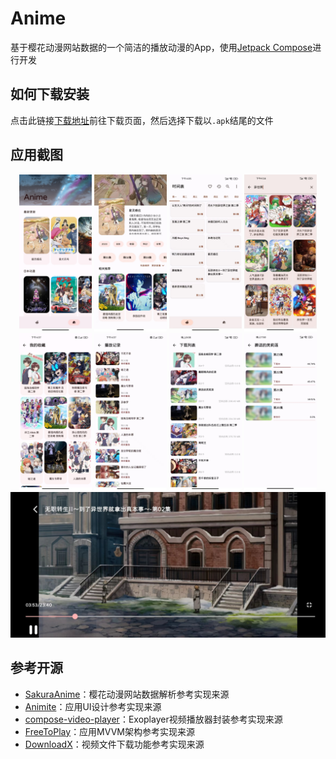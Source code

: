 # Anime
基于樱花动漫网站数据的一个简洁的播放动漫的App，使用[Jetpack Compose](https://developer.android.com/jetpack?hl=zh-cn)进行开发

## 如何下载安装
点击此链接[下载地址](https://github.com/Lanlinju/Anime/releases/latest)前往下载页面，然后选择下载以`.apk`结尾的文件

## 应用截图
<p align="center">
  <img src="./image/home.jpg" width="23%" alt="home"/>
  <img src="./image/detail.jpg" width="23%" alt="detail"/>
  <img src="./image/week.jpg" width="23%" alt="week"/>
  <img src="./image/search.jpg" width="23%" alt="search"/>
  <img src="./image/favourite.jpg" width="23%" alt="favourite"/>
  <img src="./image/history.jpg" width="23%" alt="history"/>
  <img src="./image/download_list.jpg" width="23%" alt="download list"/>
  <img src="./image/download_episode.jpg" width="23%" alt="download episode"/>
  <img src="./image/player.jpg" alt="player"/>
</p>

## 参考开源
- [SakuraAnime](https://github.com/670848654/SakuraAnime)：樱花动漫网站数据解析参考实现来源
- [Animite](https://github.com/imashnake0/Animite)：应用UI设计参考实现来源
- [compose-video-player](https://github.com/imherrera/compose-video-player)：Exoplayer视频播放器封装参考实现来源
- [FreeToPlay](https://github.com/qababadr/FreeToPlay)：应用MVVM架构参考实现来源
- [DownloadX](https://github.com/ssseasonnn/DownloadX)：视频文件下载功能参考实现来源